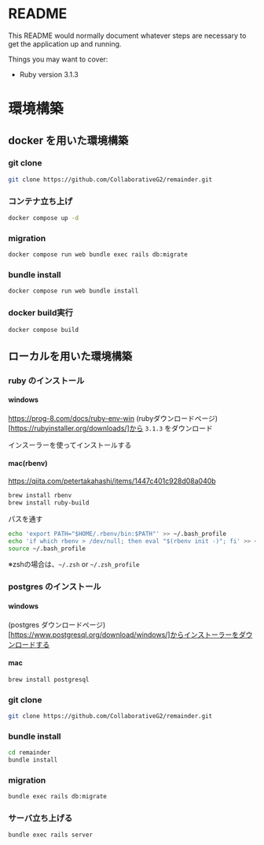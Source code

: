 # README

This README would normally document whatever steps are necessary to get the
application up and running.

Things you may want to cover:

* Ruby version
3.1.3

# 環境構築
## docker を用いた環境構築
### git clone
```bash
git clone https://github.com/CollaborativeG2/remainder.git
```

### コンテナ立ち上げ
```bash
docker compose up -d
```

### migration
```bash
docker compose run web bundle exec rails db:migrate
```

### bundle install
```bash
docker compose run web bundle install
```

### docker build実行
```bash
docker compose build
```

## ローカルを用いた環境構築

### ruby のインストール

#### windows
https://prog-8.com/docs/ruby-env-win
(rubyダウンロードページ)[https://rubyinstaller.org/downloads/]から `3.1.3` をダウンロード

インスーラーを使ってインストールする

#### mac(rbenv)
https://qiita.com/petertakahashi/items/1447c401c928d08a040b
```bash
brew install rbenv
brew install ruby-build
```

パスを通す
```bash
echo 'export PATH="$HOME/.rbenv/bin:$PATH"' >> ~/.bash_profile
echo 'if which rbenv > /dev/null; then eval "$(rbenv init -)"; fi' >> ~/.bash_profile
source ~/.bash_profile
```
※zshの場合は、`~/.zsh` or `~/.zsh_profile`

### postgres のインストール

#### windows
(postgres ダウンロードページ)[https://www.postgresql.org/download/windows/]からインストーラーをダウンロードする

#### mac
```bash
brew install postgresql
```

### git clone
```bash
git clone https://github.com/CollaborativeG2/remainder.git
```

### bundle install
```bash
cd remainder
bundle install
```

### migration
```bash
bundle exec rails db:migrate
```

### サーバ立ち上げる
```bash
bundle exec rails server
```
